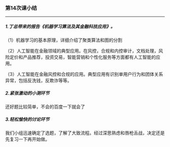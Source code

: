 ### 第14次课小结
---


##### 1.丁总带来的报告《机器学习算法及其金融科技应用》。

（1）机器学习的基本原理，详细介绍了聚类算法和图的分割

（2）人工智能在金融领域的典型应用。在风控，合规和内控审计，文档处理，风险定价和产品推荐，投资交易，智能营销和个性化服务等方面都有人工智能的应用。

（3）人工智能在金融风控和合规的应用。典型应用有识别单用户行为和团体关系异常，包括反洗钱，反欺诈等等。

##### 2.紧张激动的小测环节

还好题比较简单，不会的百度一下就会了

##### 3.轻松愉快的讨论环节

我们小组迅速确定了选题，了解了大致流程。经过深思熟虑和唇枪舌战，决定还是先复习一下再开始做。





